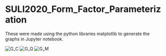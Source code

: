 # SULI2020_Form_Factor_Parameterization
These were made using the python libraries matplotlib to generate the graphs in Jupyter notebook.

![G_C](https://raw.githubusercontent.com/sherwberry/C-Users-lamor-Desktop-FormFactors-Form_Factor_SULI2020_Parameterization/master/g_c_parameterization.png)
![G_Q](https://raw.githubusercontent.com/sherwberry/C-Users-lamor-Desktop-FormFactors-Form_Factor_SULI2020_Parameterization/master/g_q_parameterization.png)
![G_M](https://raw.githubusercontent.com/sherwberry/C-Users-lamor-Desktop-FormFactors-Form_Factor_SULI2020_Parameterization/master/g_m_parameterization.png)
